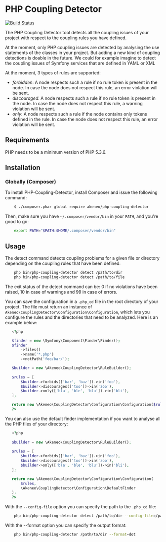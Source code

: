 # PHP Coupling Detector

[![Build Status](https://travis-ci.org/akeneo/php-coupling-detector.png)](https://travis-ci.org/akeneo/php-coupling-detector)

The PHP Coupling Detector tool detects all the coupling issues of your project with respect to the coupling 
rules you have defined. 

At the moment, only PHP coupling issues are detected by analysing the use statements of the classes in your project. 
But adding a new kind of coupling detections is doable in the future. We could for example imagine to detect the 
 coupling issues of Symfony services that are defined in YAML or XML

At the moment, 3 types of rules are supported:

* _forbidden_: A node respects such a rule if no rule token is present in the node. In case the node does not respect this rule, an error violation will be sent.
* _discouraged_: A node respects such a rule if no rule token is present in the node. In case the node does not respect this rule, a warning violation will be sent.
* _only_: A node respects such a rule if the node contains only tokens defined in the rule. In case the node does not respect this rule, an error violation will be sent.

## Requirements

PHP needs to be a minimum version of PHP 5.3.6.

## Installation

### Globally (Composer)

To install PHP-Coupling-Detector, install Composer and issue the following command:

```bash
    $ ./composer.phar global require akeneo/php-coupling-detector
```

Then, make sure you have ``~/.composer/vendor/bin`` in your ``PATH``, and
you're good to go:

```bash
    export PATH="$PATH:$HOME/.composer/vendor/bin"
```

## Usage

The detect command detects coupling problems for a given file or directory depending on the
 coupling rules that have been defined:

```bash
    php bin/php-coupling-detector detect /path/to/dir
    php bin/php-coupling-detector detect /path/to/file
```

 The exit status of the detect command can be: 0 if no violations have been raised, 10 in case of
 warnings and 99 in case of errors.
 
 You can save the configuration in a ``.php_cd`` file in the root directory of
 your project. The file must return an instance of ``Akeneo\CouplingDetector\Configuration\Configuration``,
 which lets you configure the rules and the directories that need to be analyzed.
 Here is an example below:
 
 ```php
    <?php

    $finder = new \Symfony\Component\Finder\Finder();
    $finder
        ->files()
        ->name('*.php')
        ->notPath('foo/bar/');
 
    $builder = new \Akeneo\CouplingDetector\RuleBuilder();
    
    $rules = [
        $builder->forbids(['bar', 'baz'])->in('foo'),
        $builder->discourages(['too'])->in('zoo'),
        $builder->only(['bla', 'ble', 'blu'])->in('bli'),
    ];

    return new \Akeneo\CouplingDetector\Configuration\Configuration($rules, $finder);
    ?>
```
 
 You can also use the default finder implementation if you want to analyse all the PHP files
 of your directory:
 
 ```php
    <?php
    
    $builder = new \Akeneo\CouplingDetector\RuleBuilder();
    
    $rules = [
        $builder->forbids(['bar', 'baz'])->in('foo'),
        $builder->discourages(['too'])->in('zoo'),
        $builder->only(['bla', 'ble', 'blu'])->in('bli'),
    ];
 
    return new \Akeneo\CouplingDetector\Configuration\Configuration(
        $rules,
        \Akeneo\CouplingDetector\Configuration\DefaultFinder
    );
    ?>

 ```
 
 With the ``--config-file`` option you can specify the path to the ``.php_cd`` file:
 
```bash
    php bin/php-coupling-detector detect /path/to/dir --config-file=/path/to/my/configuration.php_cd
```

With the --format option you can specify the output format:

```bash
    php bin/php-coupling-detector /path/to/dir --format=dot
```
